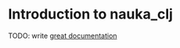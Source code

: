 # Introduction to nauka_clj

TODO: write [great documentation](http://jacobian.org/writing/what-to-write/)
